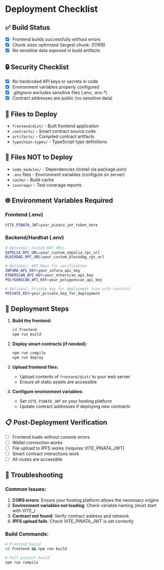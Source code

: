 # Deployment Checklist

## ✅ Build Status

- [x] Frontend builds successfully without errors
- [x] Chunk sizes optimized (largest chunk: 317KB)
- [x] No sensitive data exposed in build artifacts

## 🔒 Security Checklist

- [x] No hardcoded API keys or secrets in code
- [x] Environment variables properly configured
- [x] .gitignore excludes sensitive files (.env, .env.\*)
- [x] Contract addresses are public (no sensitive data)

## 📁 Files to Deploy

- `frontend/dist/` - Built frontend application
- `contracts/` - Smart contract source code
- `artifacts/` - Compiled contract artifacts
- `typechain-types/` - TypeScript type definitions

## 🚫 Files NOT to Deploy

- `node_modules/` - Dependencies (install via package.json)
- `.env` files - Environment variables (configure on server)
- `cache/` - Build cache
- `coverage/` - Test coverage reports

## 🌐 Environment Variables Required

### Frontend (.env)

```bash
VITE_PINATA_JWT=your_pinata_jwt_token_here
```

### Backend/Hardhat (.env)

```bash
# Optional: Custom RPC URLs
SEPOLIA_RPC_URL=your_custom_sepolia_rpc_url
BLOCKDAG_RPC_URL=your_custom_blockdag_rpc_url

# Optional: API Keys for verification
INFURA_API_KEY=your_infura_api_key
ETHERSCAN_API_KEY=your_etherscan_api_key
POLYGONSCAN_API_KEY=your_polygonscan_api_key

# Optional: Private key for deployment (use with caution)
PRIVATE_KEY=your_private_key_for_deployment
```

## 🚀 Deployment Steps

1. **Build the frontend:**

   ```bash
   cd frontend
   npm run build
   ```

2. **Deploy smart contracts (if needed):**

   ```bash
   npm run compile
   npm run deploy
   ```

3. **Upload frontend files:**

   - Upload contents of `frontend/dist/` to your web server
   - Ensure all static assets are accessible

4. **Configure environment variables:**
   - Set `VITE_PINATA_JWT` on your hosting platform
   - Update contract addresses if deploying new contracts

## 📋 Post-Deployment Verification

- [ ] Frontend loads without console errors
- [ ] Wallet connection works
- [ ] File upload to IPFS works (requires VITE_PINATA_JWT)
- [ ] Smart contract interactions work
- [ ] All routes are accessible

## 🔧 Troubleshooting

### Common Issues:

1. **CORS errors**: Ensure your hosting platform allows the necessary origins
2. **Environment variables not loading**: Check variable naming (must start with VITE\_)
3. **Contract not found**: Verify contract address and network
4. **IPFS upload fails**: Check VITE_PINATA_JWT is set correctly

### Build Commands:

```bash
# Frontend build
cd frontend && npm run build

# Full project build
npm run compile
```
